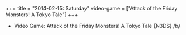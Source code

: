 +++
title = "2014-02-15: Saturday"
video-game = ["Attack of the Friday Monsters! A Tokyo Tale"]
+++


* Video Game: Attack of the Friday Monsters! A Tokyo Tale {N3DS} /b/
